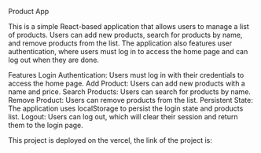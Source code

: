 

Product  App

This is a simple React-based application that allows users to manage a list of products. Users can add new products, search for products by name, and remove products from the list. The application also features user authentication, where users must log in to access the home page and can log out when they are done.

Features
Login Authentication: Users must log in with their credentials to access the home page.
Add Product: Users can add new products with a name and price.
Search Products: Users can search for products by name.
Remove Product: Users can remove products from the list.
Persistent State: The application uses localStorage to persist the login state and products list.
Logout: Users can log out, which will clear their session and return them to the login page.



This project is deployed on the vercel, the link of the project is:
